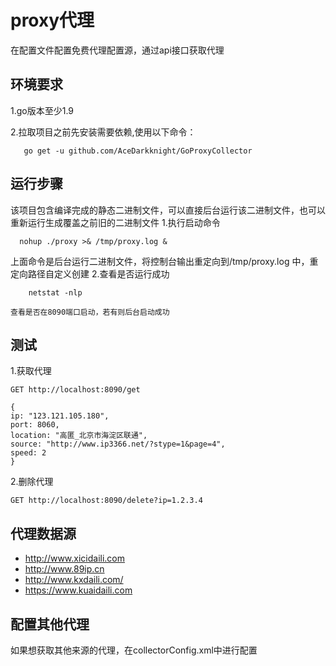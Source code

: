 # proxy代理
  在配置文件配置免费代理配置源，通过api接口获取代理
## 环境要求
1.go版本至少1.9

2.拉取项目之前先安装需要依赖,使用以下命令：
```
   go get -u github.com/AceDarkknight/GoProxyCollector
```
## 运行步骤
  该项目包含编译完成的静态二进制文件，可以直接后台运行该二进制文件，也可以重新运行生成覆盖之前旧的二进制文件
1.执行启动命令
```
  nohup ./proxy >& /tmp/proxy.log &
```
  上面命令是后台运行二进制文件，将控制台输出重定向到/tmp/proxy.log 中，重定向路径自定义创建
2.查看是否运行成功
```
    netstat -nlp
```
    查看是否在8090端口启动，若有则后台启动成功
## 测试
1.获取代理
```
GET http://localhost:8090/get
```
```
{
ip: "123.121.105.180",
port: 8060,
location: "高匿_北京市海淀区联通",
source: "http://www.ip3366.net/?stype=1&page=4",
speed: 2
}

```

2.删除代理
```
GET http://localhost:8090/delete?ip=1.2.3.4
```

##  代理数据源
- http://www.xicidaili.com
- http://www.89ip.cn
- http://www.kxdaili.com/
- https://www.kuaidaili.com

## 配置其他代理
   如果想获取其他来源的代理，在collectorConfig.xml中进行配置
